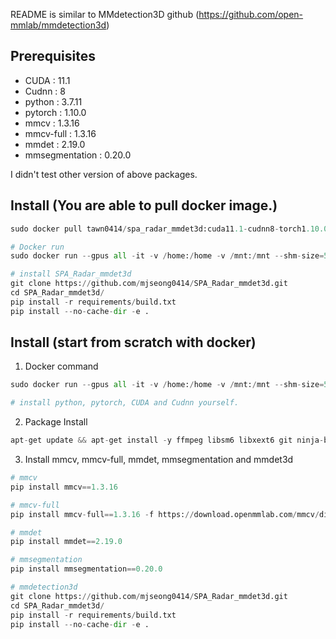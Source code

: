 
README is similar to MMdetection3D github (https://github.com/open-mmlab/mmdetection3d)

## Prerequisites
- CUDA : 11.1
- Cudnn : 8
- python : 3.7.11
- pytorch : 1.10.0
- mmcv : 1.3.16
- mmcv-full : 1.3.16
- mmdet : 2.19.0
- mmsegmentation : 0.20.0

I didn't test other version of above packages.

## Install (You are able to pull docker image.)
``` python
sudo docker pull tawn0414/spa_radar_mmdet3d:cuda11.1-cudnn8-torch1.10.0
```
``` python
# Docker run
sudo docker run --gpus all -it -v /home:/home -v /mnt:/mnt --shm-size=512g -p {port}:{port} --name {Container name} tawn0414/spa_radar_mmdet3d:cuda11.1-cudnn8-torch1.10.0 /bin/bash

# install SPA_Radar_mmdet3d
git clone https://github.com/mjseong0414/SPA_Radar_mmdet3d.git
cd SPA_Radar_mmdet3d/
pip install -r requirements/build.txt
pip install --no-cache-dir -e .
```


## Install (start from scratch with docker)
1. Docker command
``` python
sudo docker run --gpus all -it -v /home:/home -v /mnt:/mnt --shm-size=512g -p {port}:{port} --name {Container name} {image name} /bin/bash

# install python, pytorch, CUDA and Cudnn yourself.
```

2. Package Install
``` python
apt-get update && apt-get install -y ffmpeg libsm6 libxext6 git ninja-build libglib2.0-0 libsm6 libxrender-dev libxext6 tmux vim wget && apt-get clean && rm -rf /var/lib/apt/lists/* 
```

3. Install mmcv, mmcv-full, mmdet, mmsegmentation and mmdet3d
``` python
# mmcv
pip install mmcv==1.3.16

# mmcv-full
pip install mmcv-full==1.3.16 -f https://download.openmmlab.com/mmcv/dist/cu111/torch1.9.0/index.html

# mmdet
pip install mmdet==2.19.0

# mmsegmentation
pip install mmsegmentation==0.20.0

# mmdetection3d
git clone https://github.com/mjseong0414/SPA_Radar_mmdet3d.git
cd SPA_Radar_mmdet3d/
pip install -r requirements/build.txt
pip install --no-cache-dir -e .
```